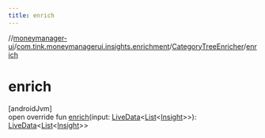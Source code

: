```yaml
---
title: enrich
---
```

//[moneymanager-ui](../../../index.html)/[com.tink.moneymanagerui.insights.enrichment](../index.html)/[CategoryTreeEnricher](index.html)/[enrich](enrich.html)



# enrich



[androidJvm]\
open override fun [enrich](enrich.html)(input: [LiveData](https://developer.android.com/reference/kotlin/androidx/lifecycle/LiveData.html)&lt;[List](https://kotlinlang.org/api/latest/jvm/stdlib/kotlin.collections/-list/index.html)&lt;[Insight](../../com.tink.model.insights/-insight/index.html)&gt;&gt;): [LiveData](https://developer.android.com/reference/kotlin/androidx/lifecycle/LiveData.html)&lt;[List](https://kotlinlang.org/api/latest/jvm/stdlib/kotlin.collections/-list/index.html)&lt;[Insight](../../com.tink.model.insights/-insight/index.html)&gt;&gt;




